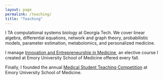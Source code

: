 ```yaml
---
layout: page
permalink: /teaching/
title: "Teaching"
---
```


I TA computational systems biology at Georgia Tech. We cover linear algebra, differential equations, network and graph theory, probabilistic models, parameter estimation, metabolomics, and personalized medicine.

I manage [Innovation and Entrepreneurship in Medicine](http://erikreinertsen.com/iemed), an elective course I created at Emory University School of Medicine offered every fall.

Finally, I founded the annual [Medical Student Teaching Competition](http://emorymstc.com) at Emory University School of Medicine.
